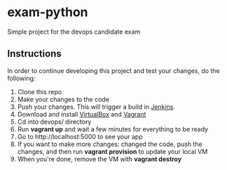 # exam-python
Simple project for the devops candidate exam

## Instructions
In order to continue developing this project and test your changes, do the following:
1. Clone this repo
2. Make your changes to the code
3. Push your changes. This will trigger a build in [Jenkins](http://18.132.80.194:8080/job/exam-python/).
4. Download and install [VirtualBox](https://www.virtualbox.org/) and [Vagrant](https://www.vagrantup.com/)
5. Cd into devops/ directory
6. Run **vagrant up** and wait a few minutes for everything to be ready
7. Go to http://localhost:5000 to see your app
8. If you want to make more changes: changed the code, push the changes, and then run **vagrant provision** to update your local VM
9. When you're done, remove the VM with **vagrant destroy**
